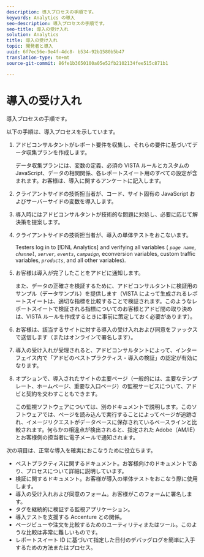 ```yaml
---
description: 導入プロセスの手順です。
keywords: Analytics の導入
seo-description: 導入プロセスの手順です。
seo-title: 導入の受け入れ
solution: Analytics
title: 導入の受け入れ
topic: 開発者と導入
uuid: 6f7ec56e-9e4f-4dc8- b534-92b1580b5b47
translation-type: tm+mt
source-git-commit: 86fe1b3650100a05e52fb2102134fee515c871b1

---
```



# 導入の受け入れ

導入プロセスの手順です。

以下の手順は、導入プロセスを示しています。

1. アドビコンサルタントがレポート要件を収集し、それらの要件に基づいてデータ収集プランを作成します。

   データ収集プランには、変数の定義、必須の VISTA ルールとカスタムの JavaScript、データの相関関係、各レポートスイート用のすべての設定が含まれます。お客様は、導入に関するアンケートに記入します。
1. クライアントサイドの技術担当者が、コード、サイト固有の JavaScript およびサーバーサイドの変数を導入します。
1. 導入時にはアドビコンサルタントが技術的な問題に対処し、必要に応じて解決策を提案します。
1. クライアントサイドの技術担当者が、導入の単体テストをおこないます。

   Testers log in to [!DNL Analytics] and verifying all variables ( *`page name`*, *`channel`*, *`server`*, *`events`*, *`campaign`*, econversion variables, custom traffic variables, *`products`*, and all other variables).
1. お客様は導入が完了したことをアドビに通知します。

   また、データの正確さを検証するために、アドビコンサルタントに検証用のサンプル（データサンプル）を提供します（VISTA によって生成されるレポートスイートは、適切な指標を比較することで検証されます。このようなレポートスイートで検証される指標についてのお客様とアドビ間の取り決めは、VISTA ルールを作成するときに事前に策定しておく必要があります）。
1. お客様は、該当するサイトに対する導入の受け入れおよび同意をファックスで送信します（またはオンラインで署名します）。
1. 導入の受け入れが受理されると、アドビコンサルタントによって、インターフェイス内で「アドビのベストプラクティス - 導入の検証」の認定が有効になります。
1. オプションで、導入されたサイトの主要ページ（一般的には、主要なテンプレート、ホームページ、重要な入口ページ）の監視サービスについて、アドビと契約を交わすこともできます。

   この監視ソフトウェアについては、別のドキュメントで説明します。このソフトウェアでは、ページを読み込んで実行することによってページが追跡され、イメージリクエストがデータベースに保存されているベースラインと比較されます。何らかの相違点が検出されると、指定された Adobe（AM/IE）とお客様側の担当者に電子メールで通知されます。

次の項目は、正常な導入を確実におこなうために役立ちます。

* ベストプラクティスに関するドキュメント。お客様向けのドキュメントであり、プロセスについて詳細に説明しています。
* 検証に関するドキュメント。お客様が導入の単体テストをおこなう際に使用します。
* 導入の受け入れおよび同意のフォーム。お客様がこのフォームに署名します。
* タグを継続的に検証する監視アプリケーション。
* 導入テストを支援する Accenture との関係。
* ページビューや注文を比較するためのユーティリティまたはツール。このような比較は非常に難しいものです。
* レポートスイート ID に基づいて指定した日付のデバッグログを簡単に入手するための方法またはプロセス。

